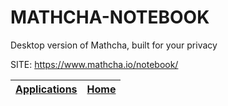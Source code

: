 # MATHCHA-NOTEBOOK

 Desktop version of Mathcha, built for your privacy

 SITE: https://www.mathcha.io/notebook/

 | [Applications](https://portable-linux-apps.github.io/apps.html) | [Home](https://portable-linux-apps.github.io)
 | --- | --- |